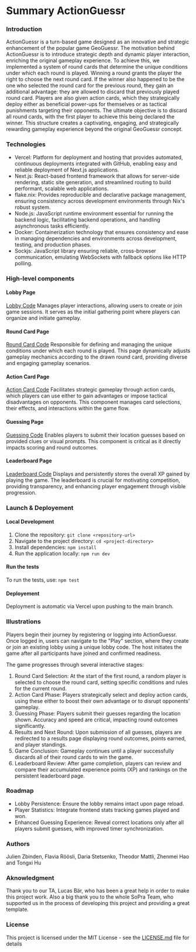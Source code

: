 # Summary ActionGuessr

### Introduction

ActionGuessr is a turn-based game designed as an innovative and strategic enhancement of the popular game GeoGuessr. The motivation behind ActionGuessr is to introduce strategic depth and dynamic player interaction, enriching the original gameplay experience. To achieve this, we implemented a system of round cards that determine the unique conditions under which each round is played. Winning a round grants the player the right to choose the next round card. If the winner also happened to be the one who selected the round card for the previous round, they gain an additional advantage: they are allowed to discard that previously played round card. Players are also given action cards, which they strategically deploy either as beneficial power-ups for themselves or as tactical punishments targeting their opponents. The ultimate objective is to discard all round cards, with the first player to achieve this being declared the winner. This structure creates a captivating, engaging, and strategically rewarding gameplay experience beyond the original GeoGuessr concept.

### Technologies 

- Vercel: Platform for deployment and hosting that provides automated, continuous deployments integrated with GitHub, enabling easy and reliable deployment of Next.js applications.
- Next.js: React-based frontend framework that allows for server-side rendering, static site generation, and streamlined routing to build performant, scalable web applications.
- flake.nix: Provides reproducible and declarative package management, ensuring consistency across development environments through Nix's robust system.
- Node.js: JavaScript runtime environment essential for running the backend logic, facilitating backend operations, and handling asynchronous tasks efficiently.
- Docker: Containerization technology that ensures consistency and ease in managing dependencies and environments across development, testing, and production phases.
- Sockjs: JavaScript library ensuring reliable, cross-browser communication, emulating WebSockets with fallback options like HTTP polling.

### High-level components

#### Lobby Page
[Lobby Code](https://github.com/SoPra-FS25-Group-15/sopra-fs25-group-15-client/blob/main/app/(withNavigation)/lobbies/%5Bid%5D/page.tsx)
Manages player interactions, allowing users to create or join game sessions. It serves as the initial gathering point where players can organize and initiate gameplay.

#### Round Card Page
[Round Card Code](https://github.com/SoPra-FS25-Group-15/sopra-fs25-group-15-client/blob/main/app/(game)/games/%5Bcode%5D/roundcard/page.tsx)
Responsible for defining and managing the unique conditions under which each round is played. This page dynamically adjusts gameplay mechanics according to the drawn round card, providing diverse and engaging gameplay scenarios.

#### Action Card Page
[Action Card Code](https://github.com/SoPra-FS25-Group-15/sopra-fs25-group-15-client/blob/main/app/(game)/games/%5Bcode%5D/actioncard/page.tsx)
Facilitates strategic gameplay through action cards, which players can use either to gain advantages or impose tactical disadvantages on opponents. This component manages card selections, their effects, and interactions within the game flow.

#### Guessing Page
[Guessing Code](https://github.com/SoPra-FS25-Group-15/sopra-fs25-group-15-client/blob/main/app/components/game/guess.tsx)
Enables players to submit their location guesses based on provided clues or visual prompts. This component is critical as it directly impacts scoring and round outcomes.

#### Leaderboard Page
[Leaderboard Code](https://github.com/SoPra-FS25-Group-15/sopra-fs25-group-15-client/blob/main/app/(withNavigation)/leaderboard/page.tsx)
Displays and persistently stores the overall XP gained by playing the game. The leaderboard is crucial for motivating competition, providing transparency, and enhancing player engagement through visible progression.

### Launch & Deployement

#### Local Development
1. Clone the repository: ```git clone <repository-url>```
2. Navigate to the project directory: ```cd <project-directory>```
3. Install dependencies: ```npm install```
4. Run the application locally: ```npm run dev```

#### Run the tests
To run the tests, use: ```npm test```

#### Deployement
Deployment is automatic via Vercel upon pushing to the main branch.

### Illustrations

Players begin their journey by registering or logging into ActionGuessr. Once logged in, users can navigate to the "Play" section, where they create or join an existing lobby using a unique lobby code. The host initiates the game after all participants have joined and confirmed readiness.

The game progresses through several interactive stages:
1. Round Card Selection: At the start of the first round, a random player is selected to choose the round card, setting specific conditions and rules for the current round.
2. Action Card Phase: Players strategically select and deploy action cards, using these either to boost their own advantage or to disrupt opponents' gameplay.
3. Guessing Phase: Players submit their guesses regarding the location shown. Accuracy and speed are critical, impacting round outcomes significantly.
4. Results and Next Round: Upon submission of all guesses, players are redirected to a results page displaying round outcomes, points earned, and player standings.
5. Game Conclusion: Gameplay continues until a player successfully discards all of their round cards to win the game.
6. Leaderboard Review: After game completion, players can review and compare their accumulated experience points (XP) and rankings on the persistent leaderboard page.

### Roadmap

- Lobby Persistence: Ensure the lobby remains intact upon page reload.
- Player Statistics: Integrate frontend stats tracking games played and won.
- Enhanced Guessing Experience: Reveal correct locations only after all players submit guesses, with improved timer synchronization.

### Authors

Julien Zbinden, Flavia Röösli, Daria Stetsenko, Theodor Mattli, Zhenmei Hao and Tongxi Hu

### Aknowledgment

Thank you to our TA, Lucas Bär, who has been a great help in order to make this project work. Also a big thank you to the whole SoPra Team, who supported us in the process of developing this project and providing a great template.

### License

This project is licensed under the MIT License - see the [LICENSE.md](https://github.com/SoPra-FS25-Group-15/sopra-fs25-group-15-client/blob/main/license.md) file for details

